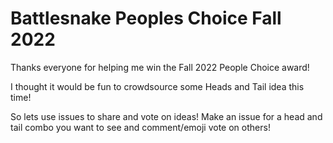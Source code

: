 # Battlesnake Peoples Choice Fall 2022

Thanks everyone for helping me win the Fall 2022 People Choice award!

I thought it would be fun to crowdsource some Heads and Tail idea this time!

So lets use issues to share and vote on ideas! Make an issue for a head and tail combo you want to see
and comment/emoji vote on others!
